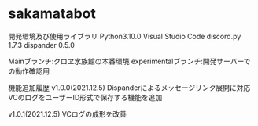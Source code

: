 # sakamatabot

開発環境及び使用ライブラリ
Python3.10.0
Visual Studio Code
discord.py 1.7.3
dispander 0.5.0

Mainブランチ:クロヱ水族館の本番環境
experimentalブランチ:開発サーバーでの動作確認用


機能追加履歴
v1.0.0(2021.12.5)
Dispanderによるメッセージリンク展開に対応
VCのログをユーザーID形式で保存する機能を追加

v1.0.1(2021.12.5)
VCログの成形を改善

